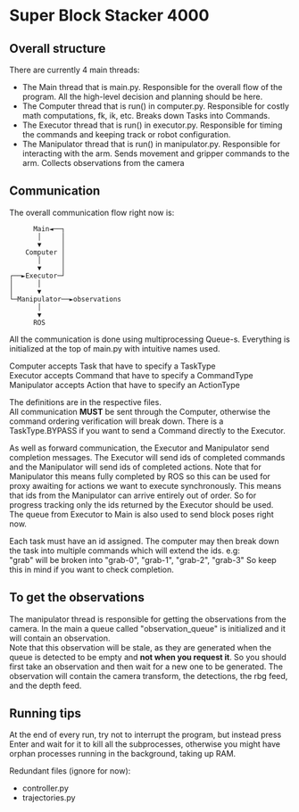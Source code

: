 # Super Block Stacker 4000

## Overall structure

There are currently 4 main threads:
- The Main thread that is main.py. Responsible for the overall flow of the program.
All the high-level decision and planning should be here. 
- The Computer thread that is run() in computer.py. Responsible for costly math computations, fk, ik, etc.
Breaks down Tasks into Commands.
- The Executor thread that is run() in executor.py. Responsible for timing the commands
and keeping track or robot configuration.
- The Manipulator thread that is run() in manipulator.py. Responsible for interacting with the arm.
Sends movement and gripper commands to the arm. Collects observations from the camera

## Communication
The overall communication flow right now is:
```
      Main◄──┐              
       │     │                        
       ▼     │              
    Computer │              
       │     │                         
       ▼     │              
┌──►Executor─┘              
│      │                            
│      ▼                    
└─Manipulator──►observations
       │                                
       ▼                    
      ROS                   
```

All the communication is done using multiprocessing Queue-s. Everything is
initialized at the top of main.py with intuitive names used.

Computer accepts Task that have to specify a TaskType  
Executor accepts Command that have to specify a CommandType  
Manipulator accepts Action that have to specify an ActionType

The definitions are in the respective files.  
All communication **MUST** be sent through the Computer, otherwise the
command ordering verification will break down. There is a TaskType.BYPASS
if you want to send a Command directly to the Executor.

As well as forward communication, the Executor and Manipulator send completion messages.
The Executor will send ids of completed commands and the Manipulator will send ids of completed actions.
Note that for Manipulator this means fully completed by ROS so this can be used for proxy awaiting for actions
we want to execute synchronously. This means that ids from the Manipulator can arrive entirely out of order. 
So for progress tracking only the ids returned by the Executor should be used.  
The queue from Executor to Main is also used to send block poses right now.

Each task must have an id assigned. The computer may then break down the task into multiple commands
which will extend the ids. e.g:  
"grab" will be broken into "grab-0", "grab-1", "grab-2", "grab-3"
So keep this in mind if you want to check completion. 

## To get the observations
The manipulator thread is responsible for getting the observations from the camera.
In the main a queue called "observation_queue" is initialized and it will contain an observation.  
Note that this observation will be stale, as they are generated when the queue is detected to be empty
and **not when you request it**. So you should first take an observation and then wait for a new one to be generated.
The observation will contain the camera transform, the detections, the rbg feed, and the depth feed. 


## Running tips
At the end of every run, try not to interrupt the program, but instead press Enter and wait for
it to kill all the subprocesses, otherwise you might have orphan processes running in the background,
taking up RAM.


Redundant files (ignore for now):
- controller.py
- trajectories.py